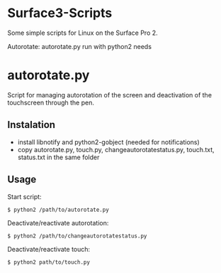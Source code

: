 Surface3-Scripts
================

Some simple scripts for Linux on the Surface Pro 2.

Autorotate: autorotate.py run with python2 needs 

autorotate.py
=============

Script for managing autorotation of the screen and deactivation of the touchscreen through the pen.

Instalation
-----------
* install libnotify and python2-gobject (needed for notifications)
* copy autorotate.py, touch.py, changeautorotatestatus.py, touch.txt, status.txt in the same folder
  
Usage
-----
Start script:
```
$ python2 /path/to/autorotate.py
```
Deactivate/reactivate autorotation:
```
$ python2 /path/to/changeautorotatestatus.py
```
Deactivate/reactivate touch:
```
$ python2 path/to/touch.py
```
